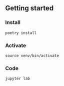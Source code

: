 ## Getting started
### Install
`poetry install`

### Activate
`source venv/bin/activate`

### Code
`jupyter lab`
